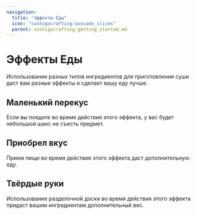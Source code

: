 ```yaml
---
navigation:
  title: "Эффекты Еды"
  icon: "sushigocrafting:avocado_slices"
  parent: sushigocrafting:getting_started.md
---
```


# Эффекты Еды

Использование разных типов ингредиентов для приготовления суши даст вам разные эффекты и сделает вашу еду лучше.

## Маленький перекус

<ItemImage id="sushigocrafting:salmon_fillet" />

Если вы поедите во время действия этого эффекта, у вас будет небольшой шанс не съесть предмет.

## Приобрел вкус

<ItemImage id="sushigocrafting:tuna_fillet" />

Прием пищи во время действия этого эффекта даст дополнительную еду.

## Твёрдые руки

<ItemImage id="sushigocrafting:shrimp" />

Использование разделочной доски во время действия этого эффекта придаст вашим ингредиентам дополнительный вес.

